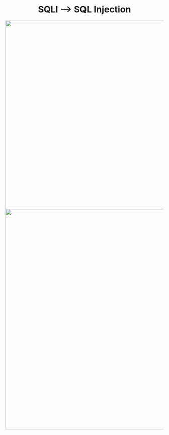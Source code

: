 <h1 align="center">SQLI --> SQL Injection</h1>

<a href="https://twitter.com/hackersden_/status/1465229358545526787"><img width="550" height="600px" align="left" src="https://user-images.githubusercontent.com/79082257/143884335-9adfa71d-7b23-49b7-9afb-996e800d1c68.png"/></a>

#

<a href="https://twitter.com/GodfatherOrwa/status/1439247081655447566"><img width="550" height="700px" align="left" src="https://user-images.githubusercontent.com/79082257/143886364-f03183e1-5922-4b79-9002-a04bfa55c56a.png"/></a>

